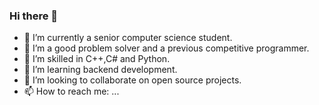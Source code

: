 ### Hi there 👋

- 🔭 I’m currently a senior computer science student.
- 🌱 I’m a good problem solver and a previous competitive programmer.
- 🌱 I’m skilled in C++,C# and Python.
- 🌱 I’m learning backend development.
- 👯 I’m looking to collaborate on open source projects.
- 📫 How to reach me: ...

